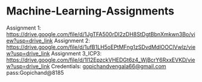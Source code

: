 # Machine-Learning-Assignments
Assignment 1: https://drive.google.com/file/d/1JgTFA500rDI2zDH8StDgtBbnXmkwn3Bo/view?usp=drive_link
Assignment 2: https://drive.google.com/file/d/1ufB1LH5oEPtMFng1zSDvdMdlOOClVwlz/view?usp=drive_link
Assignment 3_ICP3: https://drive.google.com/file/d/1l12EpzckVHEDGt6z4_WjBcrY6RxxEVKD/view?usp=drive_link
Credentials: gopichandvengala66@gmail.com   pass:Gopichand@8185
